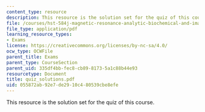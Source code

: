 ```yaml
---
content_type: resource
description: This resource is the solution set for the quiz of this course.
file: /courses/hst-584j-magnetic-resonance-analytic-biochemical-and-imaging-techniques-spring-2006/055872ab92e7de2910c480539cbe8efe_quiz_solutions.pdf
file_type: application/pdf
learning_resource_types:
- Exams
license: https://creativecommons.org/licenses/by-nc-sa/4.0/
ocw_type: OCWFile
parent_title: Exams
parent_type: CourseSection
parent_uid: 335df4bb-fec8-cb89-8173-5a1c88b44e93
resourcetype: Document
title: quiz_solutions.pdf
uid: 055872ab-92e7-de29-10c4-80539cbe8efe
---
```

This resource is the solution set for the quiz of this course.